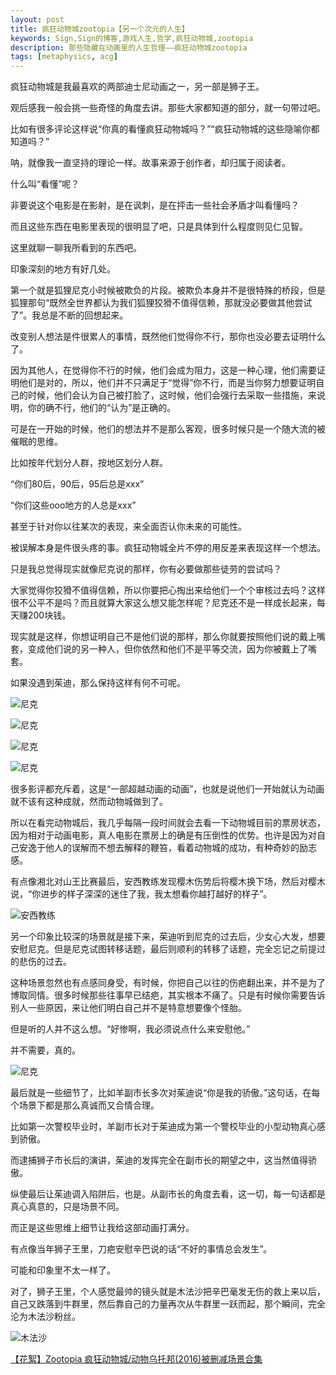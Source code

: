 ```yaml
---
layout: post
title: 疯狂动物城zootopia【另一个次元的人生】
keywords: Sign,Sign的博客,游戏人生,哲学,疯狂动物城,zootopia
description: 那些隐藏在动画里的人生哲理——疯狂动物城zootopia
tags: [metaphysics, acg]
---
```

疯狂动物城是我最喜欢的两部迪士尼动画之一，另一部是狮子王。

观后感我一般会挑一些奇怪的角度去讲。那些大家都知道的部分，就一句带过吧。

比如有很多评论这样说“你真的看懂疯狂动物城吗？”“疯狂动物城的这些隐喻你都知道吗？”

呐，就像我一直坚持的理论一样。故事来源于创作者，却归属于阅读者。

什么叫“看懂”呢？

非要说这个电影是在影射，是在讽刺，是在抨击一些社会矛盾才叫看懂吗？

而且这些东西在电影里表现的很明显了吧，只是具体到什么程度则见仁见智。

这里就聊一聊我所看到的东西吧。

印象深刻的地方有好几处。

第一个就是狐狸尼克小时候被欺负的片段。被欺负本身并不是很特殊的桥段，但是狐狸那句“既然全世界都认为我们狐狸狡猾不值得信赖，那就没必要做其他尝试了”。我总是不断的回想起来。

改变别人想法是件很累人的事情，既然他们觉得你不行，那你也没必要去证明什么了。

因为其他人，在觉得你不行的时候，他们会成为阻力，这是一种心理，他们需要证明他们是对的，所以，他们并不只满足于“觉得”你不行，而是当你努力想要证明自己的时候，他们会认为自己被打脸了，这时候，他们会强行去采取一些措施，来说明，你的确不行，他们的“认为”是正确的。

可是在一开始的时候，他们的想法并不是那么客观，很多时候只是一个随大流的被催眠的思维。

比如按年代划分人群，按地区划分人群。

“你们80后，90后，95后总是xxx”

“你们这些ooo地方的人总是xxx”

甚至于针对你以往某次的表现，来全面否认你未来的可能性。

被误解本身是件很头疼的事。疯狂动物城全片不停的用反差来表现这样一个想法。

只是我总觉得现实就像尼克说的那样，你有必要做那些徒劳的尝试吗？

大家觉得你狡猾不值得信赖，所以你要把心掏出来给他们一个个审核过去吗？这样很不公平不是吗？而且就算大家这么想又能怎样呢？尼克还不是一样成长起来，每天赚200块钱。

现实就是这样，你想证明自己不是他们说的那样，那么你就要按照他们说的戴上嘴套，变成他们说的另一种人，但你依然和他们不是平等交流，因为你被戴上了嘴套。

如果没遇到茱迪，那么保持这样有何不可呢。

![尼克](/img/2016-6-9-zootopia/e2.jpg)

![尼克](/img/2016-6-9-zootopia/e3.jpg)

![尼克](/img/2016-6-9-zootopia/e4.jpg)

![尼克](/img/2016-6-9-zootopia/e5.jpg)

很多影评都充斥着，这是“一部超越动画的动画”，也就是说他们一开始就认为动画就不该有这种成就，然而动物城做到了。

所以在看完动物城后，我几乎每隔一段时间就会去看一下动物城目前的票房状态，因为相对于动画电影，真人电影在票房上的确是有压倒性的优势。也许是因为对自己安逸于他人的误解而不想去解释的鞭笞，看着动物城的成功，有种奇妙的励志感。

有点像湘北对山王比赛最后，安西教练发现樱木伤势后将樱木换下场，然后对樱木说，“你进步的样子深深的迷住了我，我太想看你越打越好的样子”。

![安西教练](/img/2016-6-9-zootopia/e6.jpg)

另一个印象比较深的场景就是接下来，茱迪听到尼克的过去后，少女心大发，想要安慰尼克。但是尼克试图转移话题，最后则顺利的转移了话题，完全忘记之前提过的悲伤的过去。

这种场景忽然也有点感同身受，有时候，你把自己以往的伤疤翻出来，并不是为了博取同情。很多时候那些往事早已结疤，其实根本不痛了。只是有时候你需要告诉别人一些原因，来让他们明白自己并不是特意想要像个怪胎。

但是听的人并不这么想。“好惨啊，我必须说点什么来安慰他。”

并不需要，真的。

![尼克](/img/2016-6-9-zootopia/e1.jpg)

最后就是一些细节了，比如羊副市长多次对茱迪说“你是我的骄傲。”这句话，在每个场景下都是那么真诚而又合情合理。

比如第一次警校毕业时，羊副市长对于茱迪成为第一个警校毕业的小型动物真心感到骄傲。

而逮捕狮子市长后的演讲，茱迪的发挥完全在副市长的期望之中，这当然值得骄傲。

纵使最后让茱迪调入陷阱后，也是。从副市长的角度去看，这一切，每一句话都是真心真意的，只是场景不同。

而正是这些思维上细节让我给这部动画打满分。

有点像当年狮子王里，刀疤安慰辛巴说的话“不好的事情总会发生”。

可能和印象里不太一样了。

对了，狮子王里，个人感觉最帅的镜头就是木法沙把辛巴毫发无伤的救上来以后，自己又跌落到牛群里，然后靠自己的力量再次从牛群里一跃而起，那个瞬间，完全沦为木法沙粉丝。

![木法沙](/img/2016-6-9-zootopia/e7.jpg)

<a href="http://www.bilibili.com/video/av4749812/" target="_blank">【花絮】Zootopia 疯狂动物城/动物乌托邦(2016)被删减场景合集</a>
